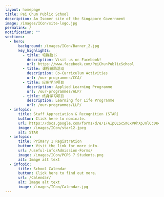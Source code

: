 ```yaml
---
layout: homepage
title: Pei Chun Public School
description: An Isomer site of the Singapore Government
image: /images/ICon/site-logo.jpg
permalink: /
notification: ""
sections:
  - hero:
      background: /images/ICon/Banner_2.jpg
      key_highlights:
        - title: 培群脸书
          description: Visit us on Facebook!
          url: https://www.facebook.com/PeiChunPublicSchool
        - title: 课程辅助活动
          description: Co-Curriculum Activities
          url: /our-programmes/CCA/
        - title: 应用学习项目
          description: Applied Learning Programme
          url: /our-programmes/ALP/
        - title: 终身学习项目
          description: Learning for Life Programme
          url: /our-programmes/LLP/
  - infopic:
      title: Staff Appreciation & Recognition (STAR)
      button: Click here to nominate.
      url: https://docs.google.com/forms/d/e/1FAIpQLSc5mCxVRhXpJnlCc0K41uP7bcWjFpjedp3BA9lru7NsQTwPWw/viewform
      image: /images/ICon/star12.jpeg
      alt: STAR
  - infopic:
      title: Primary 1 Registration
      button: Visit the link for more info.
      url: /useful-info/Admission-Forms/
      image: /images/ICon/PCPS 7 Students.png
      alt: Image alt text
  - infopic:
      title: School Calendar
      button: Click here to find out more.
      url: /Calendar/
      alt: Image alt text
      image: /images/ICon/Calendar.jpg
---
```


